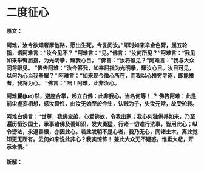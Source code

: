 # 二度征心

#### 原文：

**阿难，汝今欲知奢摩他路，愿出生死。今复问汝。”即时如来举金色臂，屈五轮指，语阿难言：“汝今见不？**
**“阿难言：“见。”佛言：“汝何所见？“阿难言：“我见如来举臂屈指，为光明拳，耀我心目。
“佛言：“汝将谁见？“阿难言：“我与大众同将眼见。**
**”佛告阿难：“汝今答我，如来屈指为光明拳，耀汝心目。汝目可见，以何为心当我拳耀？“
阿难言：“如来现今徵心所在，而我以心推穷寻逐，即能推者，我将为心。
“佛言：“咄！阿难，此非汝心。**

**阿难矍(jue)然，避座合掌，起立白佛：此非我心，当名何等！ ？
佛告阿难：此是前尘虚妄相想，惑汝真性，由汝无始至於今生，认贼为子，失汝元常，故受轮转。**

**阿难白佛言：“世尊．我佛宠弟，心爱佛故，令我出家；我心何独供养如来，乃至遍历恒沙国土，承事诸佛及善知识，发大勇猛，行诸一切难行法事，皆用此心；纵令谤法，永退善根，亦因此心。若此发明不是心者，我乃无心，同诸土木。离此觉知更无所有。云何如来说此非心？我实惊怖！
兼此大众无不疑惑。惟垂大悲，开示未悟。”**

#### 新解：
